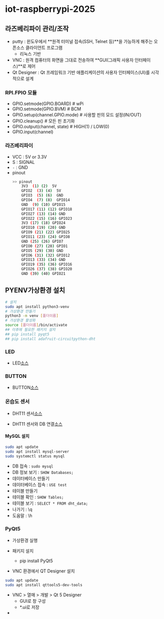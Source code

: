 # iot-raspberrypi-2025

## 라즈베리파이 관리/조작
- putty : 윈도우에서 **원격 터미널 접속(SSH, Telnet 등)**을 가능하게 해주는 오픈소스 클라이언트 프로그램
    - 리눅스 기반
- VNC : 원격 컴퓨터의 화면을 그대로 전송하여 **GUI(그래픽 사용자 인터페이스)**로 제어
- Qt Designer : Qt 프레임워크 기반 애플리케이션의 사용자 인터페이스(UI)를 시각적으로 설계

### RPI.FPIO 모듈
- GPIO.setmode(GPIO.BOARD)      # wPi
- GPIO.setmode(GPIO.BVM)        # BCM
- GPIO.setup(channel.GPIO.mode) # 사용할 핀의 모드 설정(IN/OUT)
- GPIO.cleanup()                # 모든 핀 초기화
- GPIO.output(channel, state)   # HIGH(1) / LOW(0)
- GPIO.input(channel)           

### 라즈베리파이
- VCC : 5V or 3.3V
- S : SIGNAL
- `-` : GND
- pinout
    ```bash
    >> pinout
        3V3  (1) (2)  5V
        GPIO2  (3) (4)  5V
        GPIO3  (5) (6)  GND
        GPIO4  (7) (8)  GPIO14
        GND  (9) (10) GPIO15
        GPIO17 (11) (12) GPIO18
        GPIO27 (13) (14) GND
        GPIO22 (15) (16) GPIO23
        3V3 (17) (18) GPIO24
        GPIO10 (19) (20) GND
        GPIO9 (21) (22) GPIO25
        GPIO11 (23) (24) GPIO8
        GND (25) (26) GPIO7
        GPIO0 (27) (28) GPIO1
        GPIO5 (29) (30) GND
        GPIO6 (31) (32) GPIO12
        GPIO13 (33) (34) GND
        GPIO19 (35) (36) GPIO16
        GPIO26 (37) (38) GPIO20
        GND (39) (40) GPIO21
    ```

## PYENV가상환경 설치
```bash
# 설치
sudo apt install python3-venv
# 가상환경 만들기
python3 -m venv [폴더이름]
# 가상환경 활성화
source [폴더이름]/bin/activate
## 이후에 필요한 패키지 설치
## pip install pyqt5
## pip install adafruit-circuitpython-dht

```
### LED
- LED[소스](./led.py)

### BUTTON
- BUTTON[소스](./button.py)

### 온습도 센서
- DHT11 센서[소스](./dht11.py)

- DHT11 센서와 DB 연결[소스](./dht11data.py)

#### MySQL 설치
```bash
sudo apt update
sudo apt install mysql-server
sudo systemctl status mysql
```

- DB 접속 : `sudo mysql`
- DB 정보 보기 : `SHOW Databases;`
- 데이터베이스 만들기
- 데이터베이스 접속 : `USE test`
- 테이블 만들기
- 테이블 확인 : `SHOW Tables;`
- 테이블 보기 : `SELECT * FROM dht_data;`
- 나가기 : \q
- 도움말 : \h

### PyQt5
- 가상환경 실행
- 패키지 설치
    - pip install PyQt5

- VNC 환경에서 QT Designer 설치
```bash
sudo apt update
sudo apt install qttools5-dev-tools
```

- VNC > 열매 > 개발 > Qt 5 Designer
    - GUI로 창 구성
    - *.ui로 저장
- 